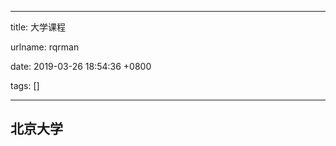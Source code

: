 
---

title: 大学课程

urlname: rqrman

date: 2019-03-26 18:54:36 +0800

tags: []

---
<a name="5563b44c"></a>
## 北京大学



